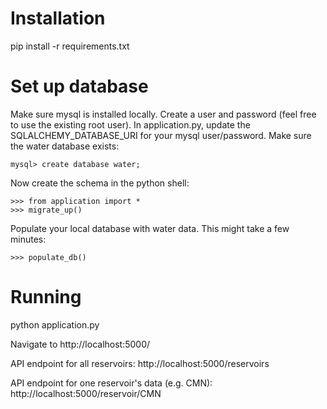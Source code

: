 # Installation

pip install -r requirements.txt 


# Set up database
Make sure mysql is installed locally. 
Create a user and password (feel free to use the existing root user).
In application.py, update the SQLALCHEMY_DATABASE_URI for your mysql user/password.
Make sure the water database exists:

    mysql> create database water;

Now create the schema in the python shell:

    >>> from application import *
    >>> migrate_up()

Populate your local database with water data. This might take a few minutes:

    >>> populate_db()


# Running

python application.py 

Navigate to http://localhost:5000/

API endpoint for all reservoirs:
http://localhost:5000/reservoirs

API endpoint for one reservoir's data (e.g. CMN):
http://localhost:5000/reservoir/CMN